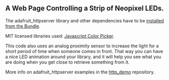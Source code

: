 ## A Web Page Controlling a Strip of Neopixel LEDs.

The adafruit_httpserver library and other dependencies have to be [installed from the Bundle](https://circuitpython.org/libraries).

MIT licensed libraries used: [Javascript Color Picker](https://github.com/ivanvmat/color-picker).

This code also uses an analog proximity sensor to increase the light for a short period of time when someone comes in front. That way you can have a nice LED animation around your library, and it will help you see what you are doing when you get close to retrieve something from it.

More info on adafruit_httpserver examples in the [http_demo](https://github.com/NeraSamples/circuitpython_http_demo) repository.

